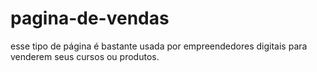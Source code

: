 # pagina-de-vendas
esse tipo de página é bastante usada por empreendedores digitais para venderem seus cursos ou produtos.
